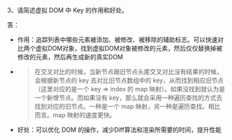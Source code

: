 3、请简述虚拟 DOM 中 Key 的作用和好处。

答：
- 作用：追踪列表中哪些元素被添加、被修改、被移除的辅助标志。可以快速对比两个虚拟DOM对象，找到虚拟DOM对象被修改的元素，然后仅仅替换掉被修改的元素，然后再生成新的真实DOM

- > 在交叉对比的时候，当新节点跟旧节点头尾交叉对比没有结果的时候，会根据新节点的 key 去对比旧节点数组中的 key，从而找到相应旧节点（这里对应的是一个 key => index 的 map 映射）。如果没找到就认为是一个新增节点。而如果没有 key，那么就会采用一种遍历查找的方式去找到对应的旧节点。一种是一个 map 映射，另一种是遍历查找。相比而言。map 映射的速度更快。

- 好处：可以优化 DOM 的操作，减少Diff算法和渲染所需要的时间，提升性能